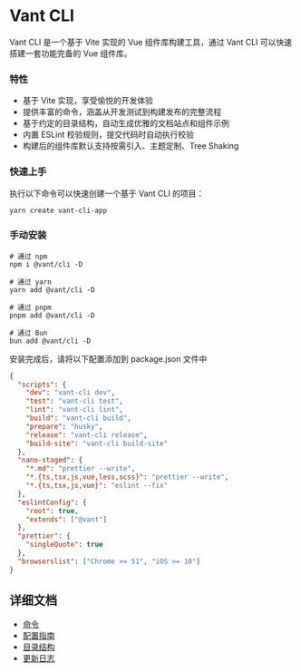 # Vant CLI

Vant CLI 是一个基于 Vite 实现的 Vue 组件库构建工具，通过 Vant CLI 可以快速搭建一套功能完备的 Vue 组件库。

### 特性

- 基于 Vite 实现，享受愉悦的开发体验
- 提供丰富的命令，涵盖从开发测试到构建发布的完整流程
- 基于约定的目录结构，自动生成优雅的文档站点和组件示例
- 内置 ESLint 校验规则，提交代码时自动执行校验
- 构建后的组件库默认支持按需引入、主题定制、Tree Shaking

### 快速上手

执行以下命令可以快速创建一个基于 Vant CLI 的项目：

```bash
yarn create vant-cli-app
```

### 手动安装

```shell
# 通过 npm
npm i @vant/cli -D

# 通过 yarn
yarn add @vant/cli -D

# 通过 pnpm
pnpm add @vant/cli -D

# 通过 Bun
bun add @vant/cli -D
```

安装完成后，请将以下配置添加到 package.json 文件中

```json
{
  "scripts": {
    "dev": "vant-cli dev",
    "test": "vant-cli test",
    "lint": "vant-cli lint",
    "build": "vant-cli build",
    "prepare": "husky",
    "release": "vant-cli release",
    "build-site": "vant-cli build-site"
  },
  "nano-staged": {
    "*.md": "prettier --write",
    "*.{ts,tsx,js,vue,less,scss}": "prettier --write",
    "*.{ts,tsx,js,vue}": "eslint --fix"
  },
  "eslintConfig": {
    "root": true,
    "extends": ["@vant"]
  },
  "prettier": {
    "singleQuote": true
  },
  "browserslist": ["Chrome >= 51", "iOS >= 10"]
}
```

## 详细文档

- [命令](https://github.com/vant-ui/vant/tree/main/packages/vant-cli/docs/commands.zh-CN.md)
- [配置指南](https://github.com/vant-ui/vant/tree/main/packages/vant-cli/docs/config.zh-CN.md)
- [目录结构](https://github.com/vant-ui/vant/tree/main/packages/vant-cli/docs/directory.zh-CN.md)
- [更新日志](https://github.com/vant-ui/vant/tree/main/packages/vant-cli/changelog.md)
